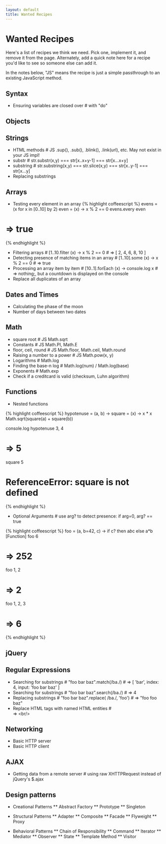```yaml
---
layout: default
title: Wanted Recipes
---
```

# Wanted Recipes

Here's a list of recipes we think we need. Pick one, implement it, and remove it from the page. Alternately, add a quick note here for a recipe you'd like to see so someone else can add it.

In the notes below, "JS" means the recipe is just a simple passthrough to an existing JavaScript method.

## Syntax

* Ensuring variables are closed over # with "do"

## Objects

## Strings

* HTML methods # JS .sup(), .sub(), .blink(), .link(url), etc. May not exist in your JS impl!
* substr # str.substr(x,y)  === str[x..x+y-1] === str[x...x+y]
* substring # str.substring(x,y) === str.slice(x,y)  === str[x..y-1] === str[x...y]
* Replacing substrings

## Arrays

* Testing every element in an array
{% highlight coffeescript %}
evens = (x for x in [0..10] by 2)
even = (x) -> x % 2 == 0
evens.every even
# => true
{% endhighlight %}
* Filtering arrays # [1..10.filter (x) -> x % 2 == 0 # => [ 2, 4, 6, 8, 10 ]
* Detecting presence of matching items in an array # [1..10].some (x) -> x % 2 == 0 # => true
* Processing an array item by item # [10..1].forEach (x) -> console.log x # => nothing;, but a countdown is displayed on the console
* Replace all duplicates of an array

## Dates and Times

* Calculating the phase of the moon
* Number of days between two dates

## Math

* square root # JS Math.sqrt
* Constants # JS Math.PI, Math.E
* floor, ceil, round # JS Math.floor, Math.ceil, Math.round
* Raising a number to a power # JS Math.pow(x, y)
* Logarithms # Math.log
* Finding the base-n log # Math.log(num) / Math.log(base)
* Exponents # Math.exp
* Check if a creditcard is valid (checksum, Luhn algorithm)

## Functions

* Nested functions

{% highlight coffeescript %}
hypotenuse = (a, b) ->
  square = (x) -> x * x
  Math.sqrt(square(a) + square(b))

console.log hypotenuse 3, 4
# => 5

square 5
# ReferenceError: square is not defined
{% endhighlight %}

* Optional Arguments # use arg? to detect presence: if arg=0, arg? == true

{% highlight coffeescript %}
foo = (a, b=42, c) -> if c? then a*b*c else a*b
[Function]
foo 6
# => 252
foo 1, 2
# => 2
foo 1, 2, 3
# => 6
{% endhighlight %}

## jQuery

## Regular Expressions

* Searching for substrings # "foo bar baz".match(/ba./) # => [ 'bar', index: 4, input: 'foo bar baz' ]
* Searching for substrings # "foo bar baz".search(/ba./) # => 4
* Replacing substrings # "foo bar baz".replace( /ba./, 'foo') # => "foo foo baz"
* Replace HTML tags with named HTML entities # <br/> => &lt;br/&gt;

## Networking

* Basic HTTP server
* Basic HTTP client

## AJAX

* Getting data from a remote server # using raw XHTTPRequest instead of jQuery's $.ajax

## Design patterns

* Creational Patterns
** Abstract Factory
** Prototype
** Singleton

* Structural Patterns
** Adapter
** Composite
** Facade
** Flyweight
** Proxy

* Behavioral Patterns
** Chain of Responsibility
** Command
** Iterator
** Mediator
** Observer
** State
** Template Method
** Visitor
